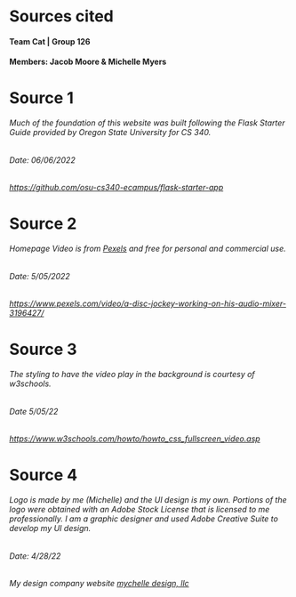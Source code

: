 # Sources cited
#### Team Cat | Group 126
#### Members: Jacob Moore & Michelle Myers
# Source 1
###### Much of the foundation of this website was built following the Flask Starter Guide provided by Oregon State University for CS 340.
###### Date: 06/06/2022
###### https://github.com/osu-cs340-ecampus/flask-starter-app

# Source 2 
###### Homepage Video is from [Pexels](https://www.pexels.com) and free for personal and commercial use.
###### Date: 5/05/2022
###### https://www.pexels.com/video/a-disc-jockey-working-on-his-audio-mixer-3196427/

# Source 3
###### The styling to have the video play in the background is courtesy of w3schools. 
###### Date 5/05/22
###### https://www.w3schools.com/howto/howto_css_fullscreen_video.asp

# Source 4
###### Logo is made by me (Michelle) and the UI design is my own. Portions of the logo were obtained with an Adobe Stock License that is licensed to me professionally. I am a graphic designer and used Adobe Creative Suite to develop my UI design.
###### Date: 4/28/22
###### My design company website [mychelle design, llc](https://mychelledesign.com)
